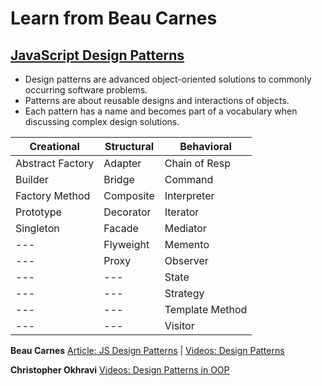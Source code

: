 
# Learn from Beau Carnes

## [JavaScript Design Patterns](https://www.dofactory.com/javascript/design-patterns)

- Design patterns are advanced object-oriented solutions to commonly occurring software problems.  
- Patterns are about reusable designs and interactions of objects.  
- Each pattern has a name and becomes part of a vocabulary when discussing complex design solutions.

Creational | Structural | Behavioral
---------- | ---------- | ----------
Abstract Factory | Adapter | Chain of Resp
Builder | Bridge | Command
Factory Method | Composite | Interpreter
Prototype | Decorator | Iterator
Singleton | Facade | Mediator
 --- | Flyweight | Memento
 --- | Proxy | Observer
 --- | --- | State
 --- | --- | Strategy
 --- | --- | Template Method
 --- | --- | Visitor

**Beau Carnes** [Article: JS Design Patterns](https://www.dofactory.com/javascript/design-patterns) | 
[Videos: Design Patterns](https://www.youtube.com/playlist?list=PLWKjhJtqVAbnZtkAI3BqcYxKnfWn_C704)

**Christopher Okhravi** [Videos: Design Patterns in OOP](https://www.youtube.com/playlist?list=PLrhzvIcii6GNjpARdnO4ueTUAVR9eMBpc)
